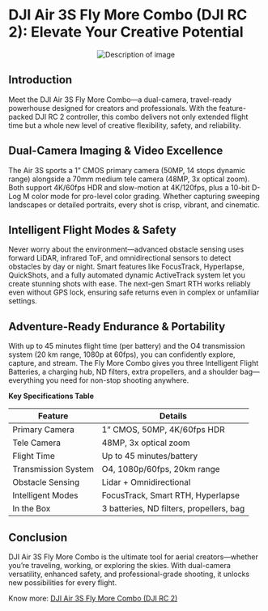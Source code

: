 
# DJI Air 3S Fly More Combo (DJI RC 2): Elevate Your Creative Potential
<p align="center">
  <img src="https://github.com/user-attachments/assets/091706f3-5760-4ece-b7f6-8c649837bb03" alt="Description of image" />
</p>

## Introduction  
Meet the DJI Air 3S Fly More Combo—a dual-camera, travel-ready powerhouse designed for creators and professionals. With the feature-packed DJI RC 2 controller, this combo delivers not only extended flight time but a whole new level of creative flexibility, safety, and reliability.

## Dual-Camera Imaging & Video Excellence  
The Air 3S sports a 1” CMOS primary camera (50MP, 14 stops dynamic range) alongside a 70mm medium tele camera (48MP, 3x optical zoom). Both support 4K/60fps HDR and slow-motion at 4K/120fps, plus a 10-bit D-Log M color mode for pro-level color grading. Whether capturing sweeping landscapes or detailed portraits, every shot is crisp, vibrant, and cinematic.

## Intelligent Flight Modes & Safety  
Never worry about the environment—advanced obstacle sensing uses forward LiDAR, infrared ToF, and omnidirectional sensors to detect obstacles by day or night. Smart features like FocusTrack, Hyperlapse, QuickShots, and a fully automated dynamic ActiveTrack system let you create stunning shots with ease. The next-gen Smart RTH works reliably even without GPS lock, ensuring safe returns even in complex or unfamiliar settings.

## Adventure-Ready Endurance & Portability  
With up to 45 minutes flight time (per battery) and the O4 transmission system (20 km range, 1080p at 60fps), you can confidently explore, capture, and stream. The Fly More Combo gives you three Intelligent Flight Batteries, a charging hub, ND filters, extra propellers, and a shoulder bag—everything you need for non-stop shooting anywhere.



**Key Specifications Table**

| Feature                | Details                       |
|------------------------|------------------------------|
| Primary Camera         | 1” CMOS, 50MP, 4K/60fps HDR  |
| Tele Camera            | 48MP, 3x optical zoom        |
| Flight Time            | Up to 45 minutes/battery     |
| Transmission System    | O4, 1080p/60fps, 20km range  |
| Obstacle Sensing       | Lidar + Omnidirectional      |
| Intelligent Modes      | FocusTrack, Smart RTH, Hyperlapse |
| In the Box             | 3 batteries, ND filters, propellers, bag |



## Conclusion  
DJI Air 3S Fly More Combo is the ultimate tool for aerial creators—whether you’re traveling, working, or exploring the skies. With dual-camera versatility, enhanced safety, and professional-grade shooting, it unlocks new possibilities for every flight.

Know more: [DJI Air 3S Fly More Combo (DJI RC 2)](https://dronevex.in/product/dji-air-3s-fly-more-combo-dji-rc-2/)


